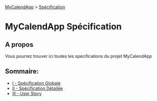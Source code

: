 [MyCalendApp](../README.md) > [Spécification](./specification.md)


# MyCalendApp Spécification

## A propos

Vous pourrez trouver ici toutes les specifications du projet MyCalendApp

## Sommaire: 
- [I - Spécification Globale](./global.md)
- [II - Spécification Détailée](./detailed.md)
- [III - User Story](./user_story.md)

